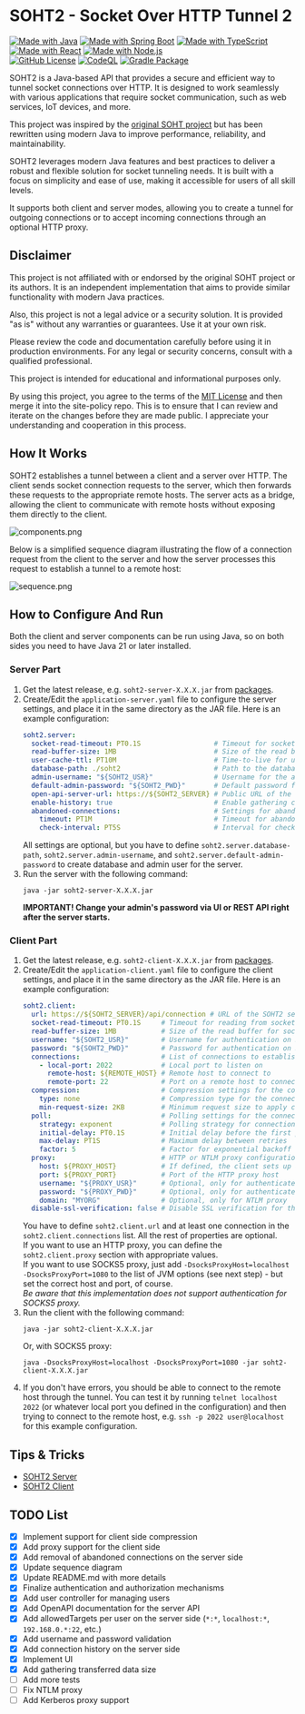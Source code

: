 SOHT2 - Socket Over HTTP Tunnel 2
=================================

[![Made with Java](https://img.shields.io/badge/Java-21-blue?logo=openjdk&logoColor=white)](https://openjdk.org "OpenJDK homepage")
[![Made with Spring Boot](https://img.shields.io/badge/SpringBoot-3-blue?logo=springboot&logoColor=white)](https://spring.io/projects/spring-boot "Spring Boot homepage")
[![Made with TypeScript](https://img.shields.io/badge/TypeScript-5-blue?logo=typescript&logoColor=white)](https://typescriptlang.org "TypeScript homepage")
[![Made with React](https://img.shields.io/badge/React-19-blue?logo=react&logoColor=white)](https://reactjs.org "React homepage")
[![Made with Node.js](https://img.shields.io/badge/Node.js-23-blue?logo=node.js&logoColor=white)](https://nodejs.org/en "Node.js homepage")<br>
[![GitHub License](https://img.shields.io/github/license/domax/soht2)](https://opensource.org/licenses/MIT "MIT License page")
[![CodeQL](https://github.com/domax/soht2/actions/workflows/github-code-scanning/codeql/badge.svg)](https://github.com/domax/soht2/actions/workflows/github-code-scanning/codeql)
[![Gradle Package](https://github.com/domax/soht2/actions/workflows/gradle-publish.yml/badge.svg)](https://github.com/domax/soht2/actions/workflows/gradle-publish.yml)

SOHT2 is a Java-based API that provides a secure and efficient way to tunnel socket connections over
HTTP. It is designed to work seamlessly with various applications that require socket communication,
such as web services, IoT devices, and more.

This project was inspired by the [original SOHT project](https://www.ericdaugherty.com/dev/soht/)
but has been rewritten using modern Java to improve performance, reliability, and maintainability.

SOHT2 leverages modern Java features and best practices to deliver a robust and flexible solution
for socket tunneling needs. It is built with a focus on simplicity and ease of use, making it
accessible for users of all skill levels.

It supports both client and server modes, allowing you to create a tunnel for outgoing connections
or to accept incoming connections through an optional HTTP proxy.

Disclaimer
----------

This project is not affiliated with or endorsed by the original SOHT project or its authors. It is
an independent implementation that aims to provide similar functionality with modern Java practices.

Also, this project is not a legal advice or a security solution. It is provided "as is" without any
warranties or guarantees. Use it at your own risk.

Please review the code and documentation carefully before using it in production environments.
For any legal or security concerns, consult with a qualified professional.

This project is intended for educational and informational purposes only.

By using this project, you agree to the terms of the [MIT License](LICENSE.txt) and then merge it
into the site-policy repo. This is to ensure that I can review and iterate on the changes before
they are made public. I appreciate your understanding and cooperation in this process.

How It Works
------------

SOHT2 establishes a tunnel between a client and a server over HTTP. The client sends socket
connection requests to the server, which then forwards these requests to the appropriate remote
hosts. The server acts as a bridge, allowing the client to communicate with remote hosts without
exposing them directly to the client.

![components.png](doc/components.png "Component Diagram for SOHT2 Client-Server Architecture")

Below is a simplified sequence diagram illustrating the flow of a connection request from the client
to the server and how the server processes this request to establish a tunnel to a remote host:

![sequence.png](doc/sequence.png "Sequence Diagram for Client-Server SOHT2 Connection")

How to Configure And Run
------------------------

Both the client and server components can be run using Java, so on both sides you need to have Java
21 or later installed.

### Server Part

1. Get the latest release, e.g. `soht2-server-X.X.X.jar`
   from [packages](https://github.com/domax/soht2/packages).
2. Create/Edit the `application-server.yaml` file to configure the server settings, and
   place it in the same directory as the JAR file. Here is an example configuration:
    ```yaml
    soht2.server:
      socket-read-timeout: PT0.1S                  # Timeout for socket read operations
      read-buffer-size: 1MB                        # Size of the read buffer for socket connections
      user-cache-ttl: PT10M                        # Time-to-live for user cache entries
      database-path: ./soht2                       # Path to the database file
      admin-username: "${SOHT2_USR}"               # Username for the admin user
      default-admin-password: "${SOHT2_PWD}"       # Default password for the admin user
      open-api-server-url: https://${SOHT2_SERVER} # Public URL of the OpenAPI server
      enable-history: true                         # Enable gathering connection history
      abandoned-connections:                       # Settings for abandoned connections
        timeout: PT1M                              # Timeout for abandoned connections
        check-interval: PT5S                       # Interval for checking abandoned connections
    ```
   All settings are optional, but you have to define `soht2.server.database-path`,
   `soht2.server.admin-username`, and `soht2.server.default-admin-password` to create database and
   admin user for the server.
3. Run the server with the following command:
    ```shell
    java -jar soht2-server-X.X.X.jar
    ```
   __IMPORTANT! Change your admin's password via UI or REST API right after the server starts.__

### Client Part

1. Get the latest release, e.g. `soht2-client-X.X.X.jar`
   from [packages](https://github.com/domax/soht2/packages).
2. Create/Edit the `application-client.yaml` file to configure the client settings, and
   place it in the same directory as the JAR file. Here is an example configuration:
    ```yaml
    soht2.client:
      url: https://${SOHT2_SERVER}/api/connection # URL of the SOHT2 server API endpoint
      socket-read-timeout: PT0.1S     # Timeout for reading from socket connections
      read-buffer-size: 1MB           # Size of the read buffer for socket connections
      username: "${SOHT2_USR}"        # Username for authentication on SOHT2 server
      password: "${SOHT2_PWD}"        # Password for authentication on SOHT2 server
      connections:                    # List of connections to establish - at least 1 item required
        - local-port: 2022            # Local port to listen on
          remote-host: ${REMOTE_HOST} # Remote host to connect to
          remote-port: 22             # Port on a remote host to connect to
      compression:                    # Compression settings for the connections
        type: none                    # Compression type for the connections (none, gzip, deflate)
        min-request-size: 2KB         # Minimum request size to apply compression
      poll:                           # Polling settings for the connections
        strategy: exponent            # Polling strategy for connections (exponent, linear, fixed)
        initial-delay: PT0.1S         # Initial delay before the first poll retry
        max-delay: PT1S               # Maximum delay between retries
        factor: 5                     # Factor for exponential backoff
      proxy:                          # HTTP or NTLM proxy configuration
        host: ${PROXY_HOST}           # If defined, the client sets up an HTTP proxy to this host
        port: ${PROXY_PORT}           # Port of the HTTP proxy host
        username: "${PROXY_USR}"      # Optional, only for authenticated HTTP or NTLM proxy
        password: "${PROXY_PWD}"      # Optional, only for authenticated HTTP or NTLM proxy
        domain: "MYORG"               # Optional, only for NTLM proxy
      disable-ssl-verification: false # Disable SSL verification for the connections
    ```
   You have to define `soht2.client.url` and at least one connection in the
   `soht2.client.connections` list. All the rest of properties are optional.<br>
   If you want to use an HTTP proxy, you can define the `soht2.client.proxy` section with
   appropriate values.<br>
   If you want to use SOCKS5 proxy, just add `-DsocksProxyHost=localhost -DsocksProxyPort=1080` to
   the list of JVM options (see next step) - but set the correct host and port, of course.<br>
   _Be aware that this implementation does not support authentication for SOCKS5 proxy._
3. Run the client with the following command:
    ```shell
    java -jar soht2-client-X.X.X.jar
    ```
   Or, with SOCKS5 proxy:
    ```shell
    java -DsocksProxyHost=localhost -DsocksProxyPort=1080 -jar soht2-client-X.X.X.jar
    ```
4. If you don't have errors, you should be able to connect to the remote host through the tunnel.
   You can test it by running `telnet localhost 2022` (or whatever local port you defined in the
   configuration) and then trying to connect to the remote host, e.g. `ssh -p 2022 user@localhost`
   for this example configuration.

Tips & Tricks
-------------

* [SOHT2 Server](doc/tips-server.md)
* [SOHT2 Client](doc/tips-client.md)

TODO List
---------

- [X] Implement support for client side compression
- [X] Add proxy support for the client side
- [X] Add removal of abandoned connections on the server side
- [X] Update sequence diagram
- [X] Update README.md with more details
- [X] Finalize authentication and authorization mechanisms
- [X] Add user controller for managing users
- [X] Add OpenAPI documentation for the server API
- [X] Add allowedTargets per user on the server side (`*:*`, `localhost:*`, `192.168.0.*:22`, etc.)
- [X] Add username and password validation
- [X] Add connection history on the server side
- [X] Implement UI
- [X] Add gathering transferred data size
- [ ] Add more tests
- [ ] Fix NTLM proxy
- [ ] Add Kerberos proxy support
